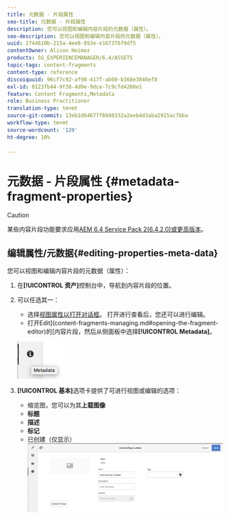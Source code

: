 ```yaml
---
title: 元数据 - 片段属性
seo-title: 元数据 - 片段属性
description: 您可以视图和编辑内容片段的元数据（属性）。
seo-description: 您可以视图和编辑内容片段的元数据（属性）。
uuid: 2744610b-215a-4ee8-893e-e167376f9df5
contentOwner: Alison Heimoz
products: SG_EXPERIENCEMANAGER/6.4/ASSETS
topic-tags: content-fragments
content-type: reference
discoiquuid: 96cf7c92-af98-417f-ab60-b368e3846ef8
exl-id: 0123fb44-9f38-4d9e-9dce-7c9cfd4260e1
feature: Content Fragments,Metadata
role: Business Practitioner
translation-type: tm+mt
source-git-commit: 13eb1d64677f6940332a2eeb4d3aba2915ac7bba
workflow-type: tm+mt
source-wordcount: '129'
ht-degree: 10%

---
```


# 元数据 - 片段属性 {#metadata-fragment-properties}

>[!CAUTION]
>
>某些内容片段功能要求应用[AEM 6.4 Service Pack 2(6.4.2.0)或更高版本](/help/release-notes/sp-release-notes.md)。

## 编辑属性/元数据{#editing-properties-meta-data}

您可以视图和编辑内容片段的元数据（属性）：

1. 在&#x200B;**[!UICONTROL 资产]**&#x200B;控制台中，导航到内容片段的位置。
1. 可以任选其一：

   * 选择[视图属性以打开对话框](managing-assets-touch-ui.md#editing-properties)。 打开进行查看后，您还可以进行编辑。
   * 打开Edit](content-fragments-managing.md#opening-the-fragment-editor)的[内容片段，然后从侧面板中选择&#x200B;**[!UICONTROL Metadata]**。

   ![cfm-6420-06](assets/cfm-6420-06.png)

1. **[!UICONTROL 基本]**&#x200B;选项卡提供了可进行视图或编辑的选项：

   * 缩览图，您可以为其&#x200B;**上载图像**
   * **标题**
   * **描述**
   * **标记**
   * 已创建（仅显示）
   ![cfm-6420-07](assets/cfm-6420-07.png)
